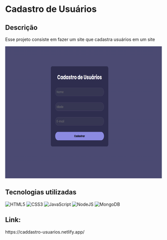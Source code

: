 <h1>Cadastro de Usuários</h1>

<h2>Descrição</h2>

<p>Esse projeto consiste em fazer um site que cadastra usuários em um site</p>

<p align="center">
  <a href="https://caddastro-usuarios.netlify.app/">
    <img height="425" width="625" src="https://github.com/FelipeCostaq/user-registration/blob/main/cadastroUsuariosImage.png" alt="Imagem do Site Cadastro de Usuários">
  </a>
</p>
<h2>Tecnologias utilizadas</h2>

![HTML5](https://img.shields.io/badge/html5-%23E34F26.svg?style=for-the-badge&logo=html5&logoColor=white)
![CSS3](https://img.shields.io/badge/css3-%231572B6.svg?style=for-the-badge&logo=css3&logoColor=white)
![JavaScript](https://img.shields.io/badge/javascript-%23323330.svg?style=for-the-badge&logo=javascript&logoColor=%23F7DF1E)
![NodeJS](https://img.shields.io/badge/node.js-6DA55F?style=for-the-badge&logo=node.js&logoColor=white)
![MongoDB](https://img.shields.io/badge/MongoDB-%234ea94b.svg?style=for-the-badge&logo=mongodb&logoColor=white)

<h2>Link: </h2>
<p>https://caddastro-usuarios.netlify.app/</p>
